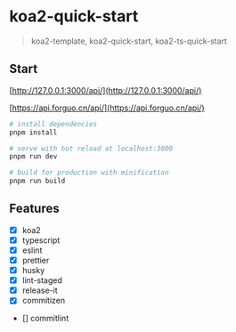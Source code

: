 # koa2-quick-start

> koa2-template, koa2-quick-start, koa2-ts-quick-start

## Start

[http://127.0.0.1:3000/api/](http://127.0.0.1:3000/api/)

[https://api.forguo.cn/api/](https://api.forguo.cn/api/)

```bash
# install dependencies
pnpm install

# serve with hot reload at localhost:3000
pnpm run dev

# build for production with minification
pnpm run build
```

## Features

-   [x] koa2
-   [x] typescript
-   [x] eslint
-   [x] prettier
-   [x] husky
-   [x] lint-staged
-   [x] release-it
-   [x] commitizen
-   [] commitlint
